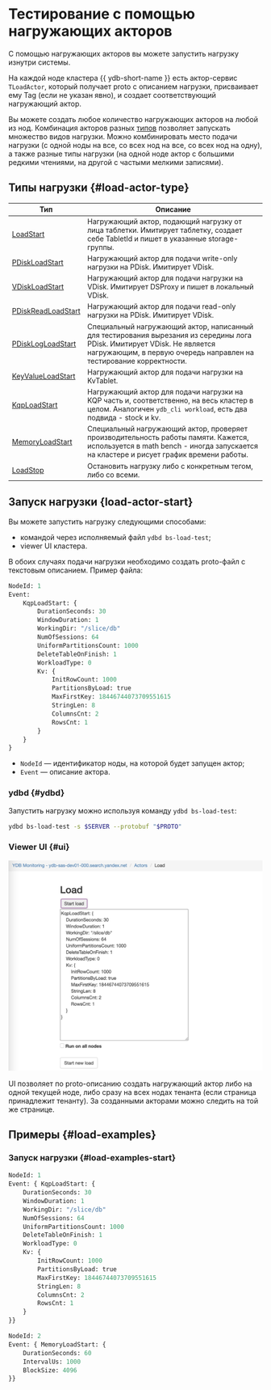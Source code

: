 # Тестирование с помощью нагружающих акторов

С помощью нагружающих акторов вы можете запустить нагрузку изнутри системы.

На каждой ноде кластера {{ ydb-short-name }} есть актор-сервис `TLoadActor`, который получает proto с описанием нагрузки, присваивает ему Tag (если не указан явно), и создает соответствующий нагружающий актор.

Вы можете создать любое количество нагружающих акторов на любой из нод. Комбинация акторов разных [типов](#load-actor-type) позволяет запускать множество видов нагрузки. Можно комбинировать место подачи нагрузки (с одной ноды на все, со всех нод на все, со всех нод на одну), а также разные типы нагрузки (на одной ноде актор с большими редкими чтениями, на другой с частыми мелкими записями).

## Типы нагрузки {#load-actor-type}

Тип | Описание
--- | ---
[LoadStart](load-start.md) | Нагружающий актор, подающий нагрузку от лица таблетки. Имитирует таблетку, создает себе TabletId и пишет в указанные storage-группы.
[PDiskLoadStart](pdisk-load-start.md) | Нагружающий актор для подачи write-only нагрузки на PDisk. Имитирует VDisk.
[VDiskLoadStart](vdisk-load-start.md) | Нагружающий актор для подачи нагрузки на VDisk. Имитирует DSProxy и пишет в локальный VDisk.
[PDiskReadLoadStart](pdisk-read-load-start.md) | Нагружающий актор для подачи read-only нагрузки на PDisk. Имитирует VDisk.
[PDiskLogLoadStart](pdisk-log-load-start.md) | Специальный нагружающий актор, написанный для тестирования вырезания из середины лога PDisk. Имитирует VDisk. Не является нагружающим, в первую очередь направлен на тестирование корректности.
[KeyValueLoadStart](key-value-load-start.md) | Нагружающий актор для подачи нагрузки на KvTablet.
[KqpLoadStart](kqp-load-start.md) | Нагружающий актор для подачи нагрузки на KQP часть и, соответственно, на весь кластер в целом. Аналогичен `ydb_cli workload`, есть два подвида - stock и kv.
[MemoryLoadStart](memory-load-start.md) | Специальный нагружающий актор, проверяет производительность работы памяти. Кажется, используется в math bench - иногда запускается на кластере и рисует график времени работы.
[LoadStop](load-stop.md) | Остановить нагрузку либо с конкретным тегом, либо со всеми.

## Запуск нагрузки {load-actor-start}

Вы можете запустить нагрузку следующими способами:

* командой через исполняемый файл `ydbd bs-load-test`;
* viewer UI кластера.

В обоих случаях подачи нагрузки необходимо создать proto-файл с текстовым описанием. Пример файла:

```proto
NodeId: 1
Event:
    KqpLoadStart: {
        DurationSeconds: 30
        WindowDuration: 1
        WorkingDir: "/slice/db"
        NumOfSessions: 64
        UniformPartitionsCount: 1000
        DeleteTableOnFinish: 1
        WorkloadType: 0
        Kv: {
            InitRowCount: 1000
            PartitionsByLoad: true
            MaxFirstKey: 18446744073709551615
            StringLen: 8
            ColumnsCnt: 2
            RowsCnt: 1
        }
    }
}
```

* `NodeId` — идентификатор ноды, на которой будет запущен актор;
* `Event` — описание актора.

### ydbd {#ydbd}

Запустить нагрузку можно используя команду `ydbd bs-load-test`:

```bash
ydbd bs-load-test -s $SERVER --protobuf "$PROTO"
```

### Viewer UI {#ui}

![пример UI](../_assets/load_actor_ui.jpeg)

UI позволяет по proto-описанию создать нагружающий актор либо на одной текущей ноде, либо сразу на всех нодах тенанта (если страница принадлежит тенанту). За созданными акторами можно следить на той же странице.

## Примеры {#load-examples}

### Запуск нагрузки {#load-examples-start}

```proto
NodeId: 1
Event: { KqpLoadStart: {
    DurationSeconds: 30
    WindowDuration: 1
    WorkingDir: "/slice/db"
    NumOfSessions: 64
    UniformPartitionsCount: 1000
    DeleteTableOnFinish: 1
    WorkloadType: 0
    Kv: {
        InitRowCount: 1000
        PartitionsByLoad: true
        MaxFirstKey: 18446744073709551615
        StringLen: 8
        ColumnsCnt: 2
        RowsCnt: 1
    }
}}
```

```proto
NodeId: 2
Event: { MemoryLoadStart: {
    DurationSeconds: 60
    IntervalUs: 1000
    BlockSize: 4096
}}
```
